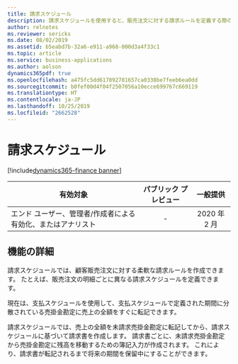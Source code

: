 ```yaml
---
title: 請求スケジュール
description: 請求スケジュールを使用すると、販売注文に対する請求ルールを定義する際の柔軟性が高まります。
author: relnotes
ms.reviewer: sericks
ms.date: 08/02/2019
ms.assetid: b5eabd7b-32a6-e911-a968-000d3a4f33c1
ms.topic: article
ms.service: business-applications
ms.author: aolson
dynamics365pdf: true
ms.openlocfilehash: a475fc5dd617092781657ca0338be7feeb6ea0dd
ms.sourcegitcommit: b0fef00d4f04f2507056a10ecce699767c669119
ms.translationtype: HT
ms.contentlocale: ja-JP
ms.lasthandoff: 10/25/2019
ms.locfileid: "2662528"
---
```

# <a name="billing-schedules"></a>請求スケジュール
[!include[dynamics365-finance banner](../includes/dynamics365-finance.md)]

| 有効対象    |  パブリック プレビュー | 一般提供 | 
| ---------- | :----------: |:----------: |
|エンド ユーザー、管理者/作成者による有効化、またはアナリスト|-| 2020 年 2 月|






## <a name="feature-details"></a>機能の詳細
<!--feature detail start -->
請求スケジュールでは、顧客販売注文に対する柔軟な請求ルールを作成できます。 たとえば、販売注文の明細ごとに異なる請求スケジュールを定義できます。 

現在は、支払スケジュールを使用して、支払スケジュールで定義された期間に分散されている売掛金勘定に売上の全額をすぐに転記できます。 

請求スケジュールでは、売上の全額を未請求売掛金勘定に転記してから、請求スケジュールに基づいて請求書を作成します。 請求書ごとに、未請求売掛金勘定から売掛金勘定に残高を移動するための簿記入力が作成されます。 これにより、請求書が転記されるまで将来の期間を保留中にすることができます。
<!--feature detail end -->









